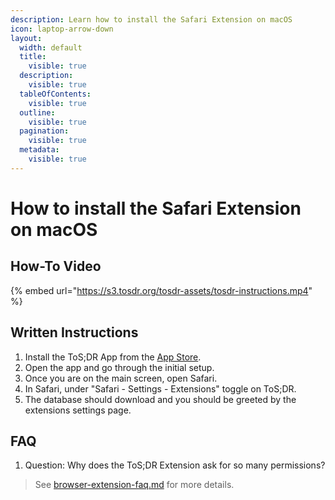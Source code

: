 ```yaml
---
description: Learn how to install the Safari Extension on macOS
icon: laptop-arrow-down
layout:
  width: default
  title:
    visible: true
  description:
    visible: true
  tableOfContents:
    visible: true
  outline:
    visible: true
  pagination:
    visible: true
  metadata:
    visible: true
---
```


# How to install the Safari Extension on macOS

## How-To Video

{% embed url="https://s3.tosdr.org/tosdr-assets/tosdr-instructions.mp4" %}

## Written Instructions

1. Install the ToS;DR App from the [App Store](https://apps.apple.com/en/app/tos-dr/id6470998202?l=en-GB).
2. Open the app and go through the initial setup.
3. Once you are on the main screen, open Safari.
4. In Safari, under "Safari - Settings - Extensions" toggle on ToS;DR.
5. The database should download and you should be greeted by the extensions settings page.

## FAQ

1. Question: Why does the ToS;DR Extension ask for so many permissions?

> See [browser-extension-faq.md](../faq/browser-extension-faq.md "mention") for more details.
